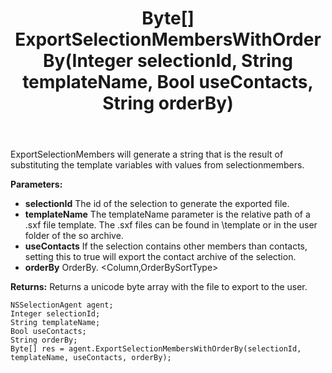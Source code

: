 ﻿---
uid: crmscript_ref_NSSelectionAgent_ExportSelectionMembersWithOrderBy
title: Byte[] ExportSelectionMembersWithOrderBy(Integer selectionId, String templateName, Bool useContacts, String orderBy)
intellisense: NSSelectionAgent.ExportSelectionMembersWithOrderBy
keywords: NSSelectionAgent, ExportSelectionMembersWithOrderBy
so.topic: reference
---

ExportSelectionMembers will generate a string that is the result of substituting the template variables with values from selectionmembers.

**Parameters:**
 - **selectionId** The id of the selection to generate the exported file.
 - **templateName** The templateName parameter is the relative path of a .sxf file template. The .sxf files can be found in \template or in the user folder of the so archive.
 - **useContacts** If the selection contains other members than contacts, setting this to true will export the contact archive of the selection.
 - **orderBy** OrderBy. <Column,OrderBySortType>

**Returns:** Returns a unicode byte array with the file to export to the user.

```crmscript
NSSelectionAgent agent;
Integer selectionId;
String templateName;
Bool useContacts;
String orderBy;
Byte[] res = agent.ExportSelectionMembersWithOrderBy(selectionId, templateName, useContacts, orderBy);
```

